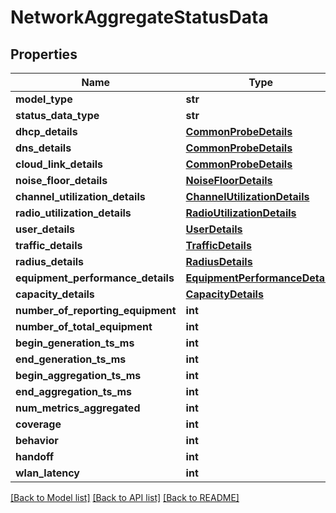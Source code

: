 # NetworkAggregateStatusData

## Properties
Name | Type | Description | Notes
------------ | ------------- | ------------- | -------------
**model_type** | **str** |  | 
**status_data_type** | **str** |  | [optional] 
**dhcp_details** | [**CommonProbeDetails**](CommonProbeDetails.md) |  | [optional] 
**dns_details** | [**CommonProbeDetails**](CommonProbeDetails.md) |  | [optional] 
**cloud_link_details** | [**CommonProbeDetails**](CommonProbeDetails.md) |  | [optional] 
**noise_floor_details** | [**NoiseFloorDetails**](NoiseFloorDetails.md) |  | [optional] 
**channel_utilization_details** | [**ChannelUtilizationDetails**](ChannelUtilizationDetails.md) |  | [optional] 
**radio_utilization_details** | [**RadioUtilizationDetails**](RadioUtilizationDetails.md) |  | [optional] 
**user_details** | [**UserDetails**](UserDetails.md) |  | [optional] 
**traffic_details** | [**TrafficDetails**](TrafficDetails.md) |  | [optional] 
**radius_details** | [**RadiusDetails**](RadiusDetails.md) |  | [optional] 
**equipment_performance_details** | [**EquipmentPerformanceDetails**](EquipmentPerformanceDetails.md) |  | [optional] 
**capacity_details** | [**CapacityDetails**](CapacityDetails.md) |  | [optional] 
**number_of_reporting_equipment** | **int** |  | [optional] 
**number_of_total_equipment** | **int** |  | [optional] 
**begin_generation_ts_ms** | **int** |  | [optional] 
**end_generation_ts_ms** | **int** |  | [optional] 
**begin_aggregation_ts_ms** | **int** |  | [optional] 
**end_aggregation_ts_ms** | **int** |  | [optional] 
**num_metrics_aggregated** | **int** |  | [optional] 
**coverage** | **int** |  | [optional] 
**behavior** | **int** |  | [optional] 
**handoff** | **int** |  | [optional] 
**wlan_latency** | **int** |  | [optional] 

[[Back to Model list]](../README.md#documentation-for-models) [[Back to API list]](../README.md#documentation-for-api-endpoints) [[Back to README]](../README.md)

